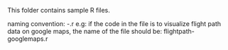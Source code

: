This folder contains sample R files.

naming convention:
<functionality>-<type of visulaization>.r
e.g: if the code in the file is to visualize flight path data on google maps, the name of the file should be: flightpath-googlemaps.r

